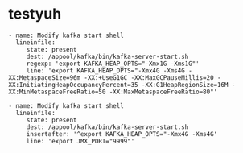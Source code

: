 # testyuh

    - name: Modify kafka start shell
      lineinfile:
         state: present
         dest: /appool/kafka/bin/kafka-server-start.sh
         regexp: 'export KAFKA_HEAP_OPTS="-Xmx1G -Xms1G"'
         line: 'export KAFKA_HEAP_OPTS="-Xmx4G -Xms4G -XX:MetaspaceSize=96m -XX:+UseG1GC -XX:MaxGCPauseMillis=20 -XX:InitiatingHeapOccupancyPercent=35 -XX:G1HeapRegionSize=16M -XX:MinMetaspaceFreeRatio=50 -XX:MaxMetaspaceFreeRatio=80"'

    - name: Modify kafka start shell
      lineinfile:
         state: present
         dest: /appool/kafka/bin/kafka-server-start.sh
         insertafter: '^export KAFKA_HEAP_OPTS="-Xmx4G -Xms4G'
         line: 'export JMX_PORT="9999"'

